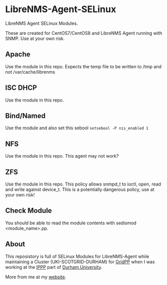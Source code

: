 # LibreNMS-Agent-SELinux
LibreNMS Agent SELinux Modules.

These are created for CentOS7/CentOS8 and LibreNMS Agent running with SNMP. Use at your own risk.

## Apache
Use the module in this repo.
Expects the temp file to be written to /tmp and not /var/cache/librenms

## ISC DHCP
Use the module in this repo.

## Bind/Named
Use the module and also set this sebool
```setsebool -P nis_enabled 1```

## NFS
Use the module in this repo. This agent may not work?

## ZFS
Use the module in this repo.
This policy allows snmpd_t to ioctl, open, read and write against device_t. This is a potentially dangerous policy, use at your own risk!

## Check Module
You should be able to read the module contents with sedismod <module_name>.pp.

## About

This reposistory is full of SELinux Modules for LibreNMS-Agent while maintaining a Cluster (UKI-SCOTGRID-DURHAM) for [GridPP](https://www.gridpp.ac.uk/) when I was working at the [IPPP](https://www.ippp.dur.ac.uk) part of [Durham University](https://www.dur.ac.uk).

More from me at my [website](http://www.aboutcher.co.uk).
